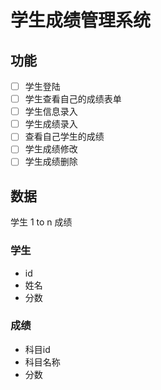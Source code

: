 # 学生成绩管理系统

## 功能
 - [ ] 学生登陆
 - [ ] 学生查看自己的成绩表单
 - [ ] 学生信息录入
 - [ ] 学生成绩录入
 - [ ] 查看自己学生的成绩
 - [ ] 学生成绩修改
 - [ ] 学生成绩删除

## 数据

学生 1 to n 成绩


### 学生

- id
- 姓名
- 分数

### 成绩

- 科目id
- 科目名称
- 分数